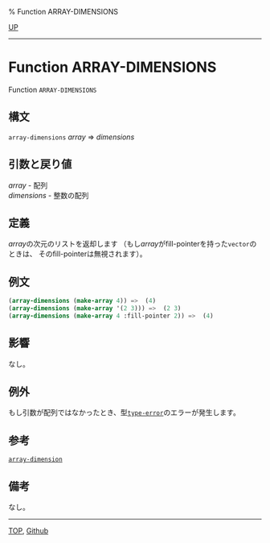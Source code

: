 % Function ARRAY-DIMENSIONS

[UP](15.2.html)  

---

# Function **ARRAY-DIMENSIONS**


Function `ARRAY-DIMENSIONS`


## 構文

`array-dimensions` *array* => *dimensions*


## 引数と戻り値

*array* - 配列  
*dimensions* - 整数の配列


## 定義

*array*の次元のリストを返却します
（もし*array*がfill-pointerを持った`vector`のときは、
そのfill-pointerは無視されます）。


## 例文

```lisp
(array-dimensions (make-array 4)) =>  (4)
(array-dimensions (make-array '(2 3))) =>  (2 3)
(array-dimensions (make-array 4 :fill-pointer 2)) =>  (4)
```


## 影響

なし。


## 例外

もし引数が配列ではなかったとき、型[`type-error`](4.4.type-error.html)のエラーが発生します。


## 参考

[`array-dimension`](15.2.array-dimension.html)


## 備考

なし。


---
[TOP](index.html),  [Github](https://github.com/nptcl/npt-japanese)

